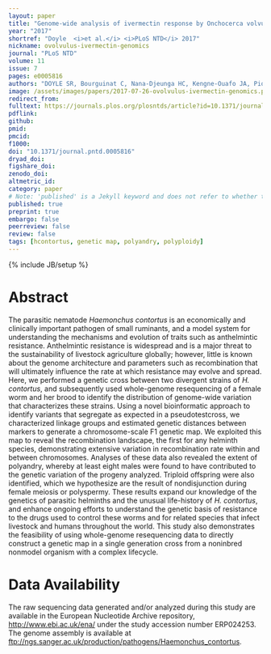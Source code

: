 ```yaml
---
layout: paper
title: "Genome-wide analysis of ivermectin response by Onchocerca volvulus reveals genetic drift and soft selective sweeps contribute to loss of drug sensitivity"
year: "2017"
shortref: "Doyle  <i>et al.</i> <i>PLoS NTD</i> 2017"
nickname: ovolvulus-ivermectin-genomics
journal: "PLoS NTD"
volume: 11
issue: 7
pages: e0005816
authors: "DOYLE SR, Bourguinat C, Nana-Djeunga HC, Kengne-Ouafo JA, Pion SDS, Bopda J, Kamgno J, Wanji S, Che H, Kuesel AC, Walker M, Basanez M-G, Boakye DA, Osei-Atweneboana MY, Boussinesq M, Prichard RK, Grant WN"
image: /assets/images/papers/2017-07-26-ovolvulus-ivermectin-genomics.png
redirect_from: 
fulltext: https://journals.plos.org/plosntds/article?id=10.1371/journal.pntd.0005816
pdflink: 
github: 
pmid: 
pmcid: 
f1000: 
doi: "10.1371/journal.pntd.0005816"
dryad_doi:
figshare_doi: 
zenodo_doi: 
altmetric_id: 
category: paper
# Note: 'published' is a Jekyll keyword and does not refer to whether the paper is published, but rather to whether this Markdown should be part of the rendered site.
published: true
preprint: true
embargo: false	
peerreview: false
review: false
tags: [hcontortus, genetic map, polyandry, polyploidy]
---
```

{% include JB/setup %}

# Abstract 

The parasitic nematode *Haemonchus contortus* is an economically and clinically important pathogen of small ruminants, and a model system for understanding the mechanisms and evolution of traits such as anthelmintic resistance. Anthelmintic resistance is widespread and is a major threat to the sustainability of livestock agriculture globally; however, little is known about the genome architecture and parameters such as recombination that will ultimately influence the rate at which resistance may evolve and spread. Here, we performed a genetic cross between two divergent strains of *H. contortus*, and subsequently used whole-genome resequencing of a female worm and her brood to identify the distribution of genome-wide variation that characterizes these strains. Using a novel bioinformatic approach to identify variants that segregate as expected in a pseudotestcross, we characterized linkage groups and estimated genetic distances between markers to generate a chromosome-scale F1 genetic map. We exploited this map to reveal the recombination landscape, the first for any helminth species, demonstrating extensive variation in recombination rate within and between chromosomes. Analyses of these data also revealed the extent of polyandry, whereby at least eight males were found to have contributed to the genetic variation of the progeny analyzed. Triploid offspring were also identified, which we hypothesize are the result of nondisjunction during female meiosis or polyspermy. These results expand our knowledge of the genetics of parasitic helminths and the unusual life-history of *H. contortus*, and enhance ongoing efforts to understand the genetic basis of resistance to the drugs used to control these worms and for related species that infect livestock and humans throughout the world. This study also demonstrates the feasibility of using whole-genome resequencing data to directly construct a genetic map in a single generation cross from a noninbred nonmodel organism with a complex lifecycle.

# Data Availability

The raw sequencing data generated and/or analyzed during this study are available in the European Nucleotide Archive repository, http://www.ebi.ac.uk/ena/ under the study accession number ERP024253. The genome assembly is available at ftp://ngs.sanger.ac.uk/production/pathogens/Haemonchus_contortus.


